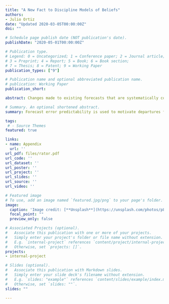 ```yaml
---
title: "A New Fact to Discipline Models of Beliefs"
authors:
- Julio Ortiz
date: "Updated 2020-03-05T00:00:00Z"
doi: ""

# Schedule page publish date (NOT publication's date).
publishDate: "2020-05-01T00:00:00Z"

# Publication type.
# Legend: 0 = Uncategorized; 1 = Conference paper; 2 = Journal article;
# 3 = Preprint; 4 = Report; 5 = Book; 6 = Book section;
# 7 = Thesis; 8 = Patent; 9 = Working Paper
publication_types: ["9"]

# Publication name and optional abbreviated publication name.
# publication: Working Paper
publication_short: 

abstract: Changes made to existing forecasts that are systematically correlated with subsequent forecast errors yield "error predictability," a salient feature of survey data. Full information rational expectations (FIRE) models, by contrast, produce unpredictable errors, a fact motivating many non-FIRE theories. Within this non-FIRE group, I demonstrate that empirical error predictability is not typically enough to distinguish across alternative belief systems. Instead, I highlight an additional empirical fact that, paired with error predictability, can serve to further  disentangle competing models of beliefs. In particular, I emphasize that any model featuring Bayesian updating requires that forecast revisions be serially uncorrelated. Applying this logic to two widely studied theories and taking it to data from the Survey of Professional Forecasters favors a model of diagnostic expectations over a model of beliefs driven by strategic interaction.

# Summary. An optional shortened abstract.
summary: Forecast error predictability is used to motivate departures from full information rational expectations. I offer an additional fact that can serve to further distinguish between models of belief formation.

tags:
 # - Source Themes
featured: true

links:
- name: Appendix
  url: ''
url_pdf: files/rator.pdf
url_code: ''
url_dataset: ''
url_poster: ''
url_project: ''
url_slides: ''
url_source: ''
url_video: ''

# Featured image
# To use, add an image named `featured.jpg/png` to your page's folder. 
image:
  caption: 'Image credit: [**Unsplash**](https://unsplash.com/photos/pLCdAaMFLTE)'
  focal_point: ""
  preview_only: false

# Associated Projects (optional).
#   Associate this publication with one or more of your projects.
#   Simply enter your project's folder or file name without extension.
#   E.g. `internal-project` references `content/project/internal-project/index.md`.
#   Otherwise, set `projects: []`.
projects:
- internal-project

# Slides (optional).
#   Associate this publication with Markdown slides.
#   Simply enter your slide deck's filename without extension.
#   E.g. `slides: "example"` references `content/slides/example/index.md`.
#   Otherwise, set `slides: ""`.
slides: ""

---
```



